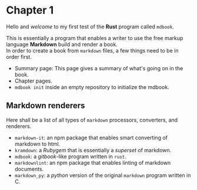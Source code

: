 # Chapter 1

Hello and _welcome_ to my first test of the **Rust** program called `mdbook`.

This is essentially a program that enables a writer to use the free markup language **Markdown** build and render 
a book.  
In order to create a book from `markdown` files, a few things need to be in order first.

- Summary page: This page gives a summary of what's going on in the book.
- Chapter pages.
- `mdbook init` inside an empty repository to initialize the mdbook.

## Markdown renderers

Here shall be a list of all types of `markdown` processors, converters, and renderers.

- `markdown-it`: an npm package that enables smart converting of markdown to html.
- `kramdown`: a _Rubygem_ that is essentially a _superset_ of markdown.
- `mdbook`: a _gitbook_-like program written in `rust`.
- `markdownlint`: an npm package that enables linting of markdown documents.
- `markdown_py`: a _python_ version of the original `markdown` program written in C.
